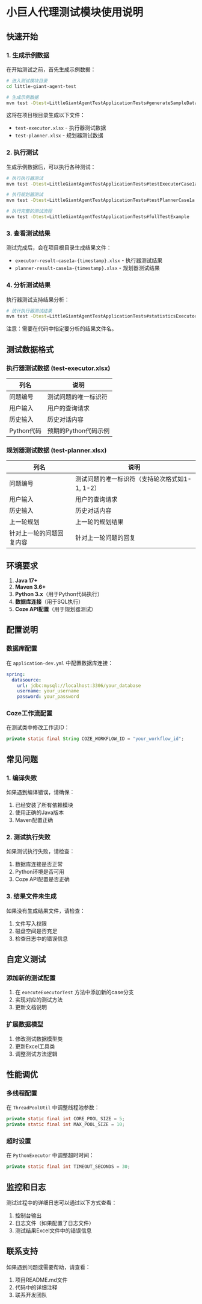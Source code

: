 # 小巨人代理测试模块使用说明

## 快速开始

### 1. 生成示例数据

在开始测试之前，首先生成示例数据：

```bash
# 进入测试模块目录
cd little-giant-agent-test

# 生成示例数据
mvn test -Dtest=LittleGiantAgentTestApplicationTests#generateSampleData
```

这将在项目根目录生成以下文件：
- `test-executor.xlsx` - 执行器测试数据
- `test-planner.xlsx` - 规划器测试数据

### 2. 执行测试

生成示例数据后，可以执行各种测试：

```bash
# 执行执行器测试
mvn test -Dtest=LittleGiantAgentTestApplicationTests#testExecutorCase1a

# 执行规划器测试
mvn test -Dtest=LittleGiantAgentTestApplicationTests#testPlannerCase1a

# 执行完整的测试流程
mvn test -Dtest=LittleGiantAgentTestApplicationTests#fullTestExample
```

### 3. 查看测试结果

测试完成后，会在项目根目录生成结果文件：
- `executor-result-case1a-{timestamp}.xlsx` - 执行器测试结果
- `planner-result-case1a-{timestamp}.xlsx` - 规划器测试结果

### 4. 分析测试结果

执行器测试支持结果分析：

```bash
# 统计执行器测试结果
mvn test -Dtest=LittleGiantAgentTestApplicationTests#statisticsExecutorResult
```

注意：需要在代码中指定要分析的结果文件名。

## 测试数据格式

### 执行器测试数据 (test-executor.xlsx)

| 列名 | 说明 |
|------|------|
| 问题编号 | 测试问题的唯一标识符 |
| 用户输入 | 用户的查询请求 |
| 历史输入 | 历史对话内容 |
| Python代码 | 预期的Python代码示例 |

### 规划器测试数据 (test-planner.xlsx)

| 列名 | 说明 |
|------|------|
| 问题编号 | 测试问题的唯一标识符（支持轮次格式如1-1, 1-2） |
| 用户输入 | 用户的查询请求 |
| 历史输入 | 历史对话内容 |
| 上一轮规划 | 上一轮的规划结果 |
| 针对上一轮的问题回复内容 | 针对上一轮问题的回复 |

## 环境要求

1. **Java 17+**
2. **Maven 3.6+**
3. **Python 3.x**（用于Python代码执行）
4. **数据库连接**（用于SQL执行）
5. **Coze API配置**（用于规划器测试）

## 配置说明

### 数据库配置

在 `application-dev.yml` 中配置数据库连接：

```yaml
spring:
  datasource:
    url: jdbc:mysql://localhost:3306/your_database
    username: your_username
    password: your_password
```

### Coze工作流配置

在测试类中修改工作流ID：

```java
private static final String COZE_WORKFLOW_ID = "your_workflow_id";
```

## 常见问题

### 1. 编译失败

如果遇到编译错误，请确保：
1. 已经安装了所有依赖模块
2. 使用正确的Java版本
3. Maven配置正确

### 2. 测试执行失败

如果测试执行失败，请检查：
1. 数据库连接是否正常
2. Python环境是否可用
3. Coze API配置是否正确

### 3. 结果文件未生成

如果没有生成结果文件，请检查：
1. 文件写入权限
2. 磁盘空间是否充足
3. 检查日志中的错误信息

## 自定义测试

### 添加新的测试配置

1. 在 `executeExecutorTest` 方法中添加新的case分支
2. 实现对应的测试方法
3. 更新文档说明

### 扩展数据模型

1. 修改测试数据模型类
2. 更新Excel工具类
3. 调整测试方法逻辑

## 性能调优

### 多线程配置

在 `ThreadPoolUtil` 中调整线程池参数：

```java
private static final int CORE_POOL_SIZE = 5;
private static final int MAX_POOL_SIZE = 10;
```

### 超时设置

在 `PythonExecutor` 中调整超时时间：

```java
private static final int TIMEOUT_SECONDS = 30;
```

## 监控和日志

测试过程中的详细日志可以通过以下方式查看：

1. 控制台输出
2. 日志文件（如果配置了日志文件）
3. 测试结果Excel文件中的错误信息

## 联系支持

如果遇到问题或需要帮助，请查看：
1. 项目README.md文件
2. 代码中的详细注释
3. 联系开发团队 